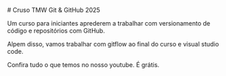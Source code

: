 \# Cruso TMW Git \& GitHub 2025



Um curso para iniciantes aprederem a trabalhar com versionamento de código e repositórios com GitHub.



Alpem disso, vamos trabalhar com gitflow ao final do curso e visual studio code.



Confira tudo o que temos no nosso youtube. É grátis.

